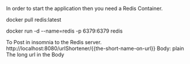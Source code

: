 In order to start the application then you need a Redis Container.

docker pull redis:latest

docker run -d --name=redis -p 6379:6379 redis

To Post in insomnia to the Redis server.
http://localhost:8080/urlShortener/{{the-short-name-on-url}}
Body: plain
The long url in the Body
